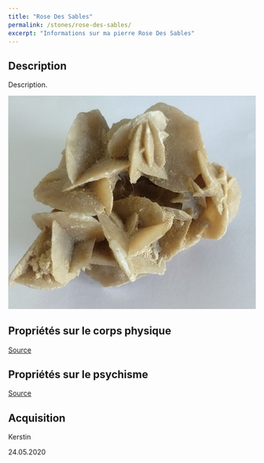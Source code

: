 ```yaml
---
title: "Rose Des Sables"
permalink: /stones/rose-des-sables/
excerpt: "Informations sur ma pierre Rose Des Sables"
---
```


## Description
Description.

![Rose Des Sables](/images/stones/RoseDesSables_Kerstin_20200524.jpg "Rose Des Sables")

## Propriétés sur le corps physique


[Source](https://)


## Propriétés sur le psychisme


[Source](https://)

## Acquisition
Kerstin

24.05.2020
